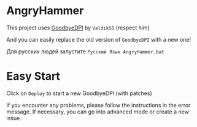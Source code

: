# AngryHammer
This project uses [GoodbyeDPI](https://github.com/ValdikSS/GoodbyeDPI) by `ValdikSS` (respect him)

And you can easily replace the old version of `GoodbyeDPI` with a new one!

Для русских людей запустите `Русский Язык AngryHammer.bat`

# Easy Start

Click on `Deploy` to start a new GoodbyeDPI (with patches)

If you encounter any problems, please follow the instructions in the error message. If necessary, you can go into advanced mode or create a new issue.
